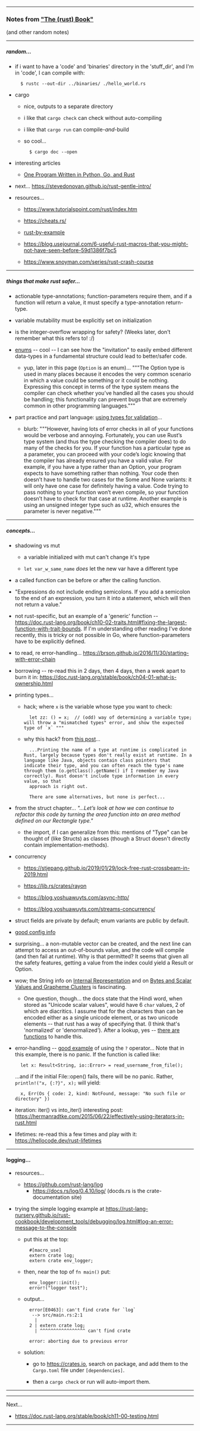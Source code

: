
---

### Notes from ["The (rust) Book"](https://doc.rust-lang.org/stable/book/title-page.html)

(and other random notes)

---


##### random...

- if i want to have a 'code' and 'binaries' directory in the 'stuff_dir', and I'm in 'code', I can compile with:

        $ rustc --out-dir ../binaries/ ./hello_world.rs

- cargo

    - nice, outputs to a separate directory

    - i like that `cargo check` can check without auto-compiling

    - i like that `cargo run` can compile-_and_-build

    - so cool...

            $ cargo doc --open

- interesting articles

    - [One Program Written in Python, Go, and Rust](https://www.nicolas-hahn.com/python/go/rust/programming/2019/07/01/program-in-python-go-rust/#performance)

- next... <https://stevedonovan.github.io/rust-gentle-intro/>

- resources...

    - <https://www.tutorialspoint.com/rust/index.htm>

    - <https://cheats.rs/>

    - [rust-by-example](https://doc.rust-lang.org/stable/rust-by-example/error/result.html)

    - <https://blog.usejournal.com/6-useful-rust-macros-that-you-might-not-have-seen-before-59d1386f7bc5>

    - <https://www.snoyman.com/series/rust-crash-course>

---


##### things that make rust safer...

- actionable type-annotations; function-parameters require them, and if a function will return a value, it must specify a type-annotation return-type.

- variable mutability must be explicitly set on initialization

- is the integer-overflow wrapping for safety? (Weeks later, don't remember what this refers to!  :/)

- [enums](https://doc.rust-lang.org/stable/book/ch06-01-defining-an-enum.html) -- cool -- I can see how the "invitation" to easily embed different data-types in a fundamental structure could lead to better/safer code.

    - yup, later in this page (`Option` is an enum)... """The Option type is used in many places because it encodes the very common scenario in which a value could be something or it could be nothing. Expressing this concept in terms of the type system means the compiler can check whether you’ve handled all the cases you should be handling; this functionality can prevent bugs that are extremely common in other programming languages."""

- part practice and part language: [using types for validation](https://doc.rust-lang.org/stable/book/ch09-03-to-panic-or-not-to-panic.html#creating-custom-types-for-validation)...

    - blurb: """However, having lots of error checks in all of your functions would be verbose and annoying. Fortunately, you can use Rust’s type system (and thus the type checking the compiler does) to do many of the checks for you. If your function has a particular type as a parameter, you can proceed with your code’s logic knowing that the compiler has already ensured you have a valid value. For example, if you have a type rather than an Option, your program expects to have something rather than nothing. Your code then doesn’t have to handle two cases for the Some and None variants: it will only have one case for definitely having a value. Code trying to pass nothing to your function won’t even compile, so your function doesn’t have to check for that case at runtime. Another example is using an unsigned integer type such as u32, which ensures the parameter is never negative."""


---


##### concepts...

- shadowing vs mut

    - a variable initialized with mut can't change it's type

    - `let var_w_same_name` _does_ let the new var have a different type

- a called function can be before or after the calling function.

- "Expressions do not include ending semicolons. If you add a semicolon to the end of an expression, you turn it into a statement, which will then not return a value."

- not rust-specific, but an example of a 'generic' function -- <https://doc.rust-lang.org/book/ch10-02-traits.html#fixing-the-largest-function-with-trait-bounds>. If I'm understanding other reading I've done recently, this is tricky or not possible in Go, where function-parameters have to be explicitly defined.

- to read, re error-handling... <https://brson.github.io/2016/11/30/starting-with-error-chain>

- borrowing -- re-read this in 2 days, then 4 days, then a week apart to burn it in: <https://doc.rust-lang.org/stable/book/ch04-01-what-is-ownership.html>

- printing types...

    - hack; where `x` is the variable whose type you want to check:

            let zz: () = x;  // (odd) way of determining a variable type; will throw a "mismatched types" error, and show the expected type of `x` """

    - why this hack? from [this post](https://users.rust-lang.org/t/how-can-i-print-the-type-of-a-variable/4183/6)...

            ...Printing the name of a type at runtime is complicated in Rust, largely because types don't really exist at runtime. In a language like Java, objects contain class pointers that indicate their type, and you can often reach the type's name through them (o.getClass().getName() if I remember my Java correctly). Rust doesn't include type information in every value, so that
            approach is right out.

            There are some alternatives, but none is perfect...

- from the struct chapter... _"...Let’s look at how we can continue to refactor this code by turning the area function into an area method defined on our Rectangle type."_

    - the import, if I can generalize from this: mentions of "Type" can be thought of (like Structs) as classes (though a Struct doesn't directly contain implementation-methods).

- concurrency

    - <https://stjepang.github.io/2019/01/29/lock-free-rust-crossbeam-in-2019.html>

    - <https://lib.rs/crates/rayon>

    - <https://blog.yoshuawuyts.com/async-http/>

    - <https://blog.yoshuawuyts.com/streams-concurrency/>

- struct fields are private by default; enum variants are public by default.

- [good config info](https://doc.rust-lang.org/stable/book/ch12-03-improving-error-handling-and-modularity.html?highlight=constructor#the-trade-offs-of-using-clone)

- surprising... a non-mutable vector can be created, and the next line can attempt to access an out-of-bounds value, and the code will compile (and then fail at runtime). Why is that permitted? It seems that given all the safety features, getting a value from the index could yield a Result or Option.

- wow; the String info on [Internal Representation](https://doc.rust-lang.org/stable/book/ch08-02-strings.html#internal-representation) and on [Bytes and Scalar Values and Grapheme Clusters](https://doc.rust-lang.org/stable/book/ch08-02-strings.html#bytes-and-scalar-values-and-grapheme-clusters-oh-my) is fascinating.

    - One question, though... the docs state that the Hindi word, when stored as "Unicode scalar values", would have 6 `char` values, 2 of which are diacritics. I assume that for the characters than can be encoded either as a single unicode element, or as two unicode elements -- that rust has a way of specifying that. (I think that's 'normalized' or 'denormalized'). After a lookup, yes -- [there are functions](https://doc.rust-lang.org/1.2.0/std/primitive.str.html) to handle this.

- error-handling -- [good example](https://doc.rust-lang.org/stable/book/ch09-02-recoverable-errors-with-result.html#a-shortcut-for-propagating-errors-the--operator) of using the `?` operator... Note that in this example, there is no panic. If the function is called like:

        let x: Result<String, io::Error> = read_username_from_file();

    ...and if the initial File::open() fails, there will be no panic. Rather, `println!("x, {:?}", x);` will yield:

        x, Err(Os { code: 2, kind: NotFound, message: "No such file or directory" })

- iteration: iter() vs into_iter() interesting post: <https://hermanradtke.com/2015/06/22/effectively-using-iterators-in-rust.html>

- lifetimes: re-read this a few times and play with it: <https://hellocode.dev/rust-lifetimes>

---

#### logging...

- resources...

    - <https://github.com/rust-lang/log>
        - <https://docs.rs/log/0.4.10/log/>  (docds.rs is the crate-documentation site)

- trying the simple logging example at <https://rust-lang-nursery.github.io/rust-cookbook/development_tools/debugging/log.html#log-an-error-message-to-the-console>

    - put this at the top:

            #[macro_use]
            extern crate log;
            extern crate env_logger;

    - then, near the top of `fn main()` put:

            env_logger::init();
            error!("logger test");

    - output...

            error[E0463]: can't find crate for `log`
             --> src/main.rs:2:1
              |
            2 | extern crate log;
              | ^^^^^^^^^^^^^^^^^ can't find crate

            error: aborting due to previous error

    - solution:

        - go to <https://crates.io>, search on package, and add them to the `Cargo.toml` file under `[dependencies]`.

        - then a `cargo check` or run will auto-import them.

---

---


Next...

- <https://doc.rust-lang.org/stable/book/ch11-00-testing.html>

---


